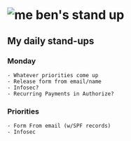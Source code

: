 # ![me](https://avatars2.githubusercontent.com/u/5232044?s=50&v=4) ben's stand up

## My daily stand-ups

### Monday

    - Whatever priorities come up
    - Release form from email/name
    - Infosec?
    - Recurring Payments in Authorize?

### Priorities 
   
    - Form From email (w/SPF records)
    - Infosec
      
